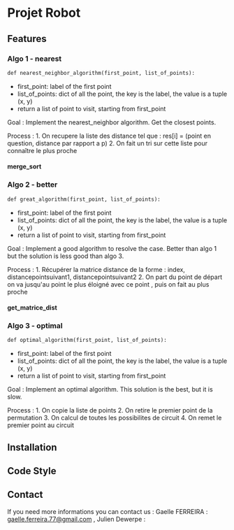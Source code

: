 # Projet Robot

## Features
### Algo 1 - nearest
```markdown
def nearest_neighbor_algorithm(first_point, list_of_points):
```
- first_point: label of the first point
- list_of_points: dict of all the point, the key is the label, the value is a tuple (x, y)
- return a list of point to visit, starting from first_point

Goal :
Implement the nearest_neighbor algorithm. Get the closest points. 

Process :
    1. On recupere la liste des distance tel que : res[i] = (point en question, distance par rapport a p)
    2. On fait un tri sur cette liste pour connaître le plus proche

#### merge_sort


### Algo 2 - better
```markdown
def great_algorithm(first_point, list_of_points):
```
- first_point: label of the first point
- list_of_points: dict of all the point, the key is the label, the value is a tuple (x, y)
- return a list of point to visit, starting from first_point

Goal :
Implement a good algorithm to resolve the case. Better than algo 1 but the solution is less good than algo 3.

Process :
    1. Récupérer la matrice distance de la forme : index, distancepointsuivant1, distancepointsuivant2
    2. On part du point de départ on va jusqu'au point le plus éloigné avec ce point , puis on fait au plus proche  

#### get_matrice_dist


### Algo 3 - optimal
```markdown
def optimal_algorithm(first_point, list_of_points):
```
- first_point: label of the first point
- list_of_points: dict of all the point, the key is the label, the value is a tuple (x, y)
- return a list of point to visit, starting from first_point

Goal :
Implement an optimal algorithm. This solution is the best, but it is slow.
 
Process :
    1. On copie la liste de points
    2. On retire le premier point de la permutation
    3. On calcul de toutes les possibilites de circuit
    4. On remet le premier point au circuit

## Installation 

## Code Style

## Contact
If you need more informations you can contact us : Gaelle FERREIRA : gaelle.ferreira.77@gmail.com , Julien Dewerpe : 

